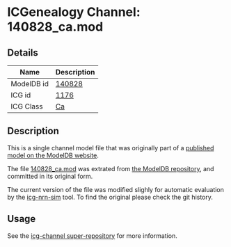 # ICGenealogy Channel: 140828\_ca.mod

## Details

Name | Description
---- | -----------
ModelDB id | [140828](http://senselab.med.yale.edu/ModelDB/ShowModel.cshtml?model=140828)
ICG id | [1176](http://icg.neurotheory.ox.ac.uk/channels/3/1176)
ICG Class | [Ca](http://icg.neurotheory.ox.ac.uk/channels/3)

## Description

This is a single channel model file that was originally part of a [published model on the ModelDB website](http://senselab.med.yale.edu/mModelDB/ShowModel.cshtml?model=140828).


The file [140828\_ca.mod](140828_ca.mod) was extrated from [the ModelDB repository](http://senselab.med.yale.edu/ModelDB/ShowModel.cshtml?model=140828), and committed in its original form.

The current version of the file was modified slighly for automatic evaluation by the [icg-nrn-sim](https://github.com/icgenealogy/icg-nrn-sim) tool. To find the original please check the git history.


## Usage

See the [icg-channel super-repository](https://github.com/icgenealogy/icg-channels) for more information.